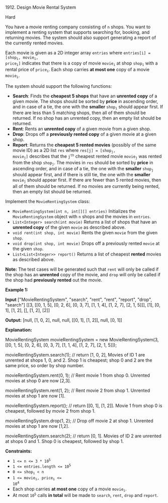 1912\. Design Movie Rental System

Hard

You have a movie renting company consisting of `n` shops. You want to implement a renting system that supports searching for, booking, and returning movies. The system should also support generating a report of the currently rented movies.

Each movie is given as a 2D integer array `entries` where <code>entries[i] = [shop<sub>i</sub>, movie<sub>i</sub>, price<sub>i</sub>]</code> indicates that there is a copy of movie <code>movie<sub>i</sub></code> at shop <code>shop<sub>i</sub></code> with a rental price of <code>price<sub>i</sub></code>. Each shop carries **at most one** copy of a movie <code>movie<sub>i</sub></code>.

The system should support the following functions:

*   **Search**: Finds the **cheapest 5 shops** that have an **unrented copy** of a given movie. The shops should be sorted by **price** in ascending order, and in case of a tie, the one with the **smaller** <code>shop<sub>i</sub></code> should appear first. If there are less than 5 matching shops, then all of them should be returned. If no shop has an unrented copy, then an empty list should be returned.
*   **Rent**: Rents an **unrented copy** of a given movie from a given shop.
*   **Drop**: Drops off a **previously rented copy** of a given movie at a given shop.
*   **Report**: Returns the **cheapest 5 rented movies** (possibly of the same movie ID) as a 2D list `res` where <code>res[j] = [shop<sub>j</sub>, movie<sub>j</sub>]</code> describes that the <code>j<sup>th</sup></code> cheapest rented movie <code>movie<sub>j</sub></code> was rented from the shop <code>shop<sub>j</sub></code>. The movies in `res` should be sorted by **price** in ascending order, and in case of a tie, the one with the **smaller** <code>shop<sub>j</sub></code> should appear first, and if there is still tie, the one with the **smaller** <code>movie<sub>j</sub></code> should appear first. If there are fewer than 5 rented movies, then all of them should be returned. If no movies are currently being rented, then an empty list should be returned.

Implement the `MovieRentingSystem` class:

*   `MovieRentingSystem(int n, int[][] entries)` Initializes the `MovieRentingSystem` object with `n` shops and the movies in `entries`.
*   `List<Integer> search(int movie)` Returns a list of shops that have an **unrented copy** of the given `movie` as described above.
*   `void rent(int shop, int movie)` Rents the given `movie` from the given `shop`.
*   `void drop(int shop, int movie)` Drops off a previously rented `movie` at the given `shop`.
*   `List<List<Integer>> report()` Returns a list of cheapest **rented** movies as described above.

**Note:** The test cases will be generated such that `rent` will only be called if the shop has an **unrented** copy of the movie, and `drop` will only be called if the shop had **previously rented** out the movie.

**Example 1:**

**Input** ["MovieRentingSystem", "search", "rent", "rent", "report", "drop", "search"] [[3, [[0, 1, 5], [0, 2, 6], [0, 3, 7], [1, 1, 4], [1, 2, 7], [2, 1, 5]]], [1], [0, 1], [1, 2], [], [1, 2], [2]]

**Output:** [null, [1, 0, 2], null, null, [[0, 1], [1, 2]], null, [0, 1]]

**Explanation:** 

MovieRentingSystem movieRentingSystem = new MovieRentingSystem(3, [[0, 1, 5], [0, 2, 6], [0, 3, 7], [1, 1, 4], [1, 2, 7], [2, 1, 5]]); 

movieRentingSystem.search(1); // return [1, 0, 2], Movies of ID 1 are unrented at shops 1, 0, and 2. Shop 1 is cheapest; shop 0 and 2 are the same price, so order by shop number. 

movieRentingSystem.rent(0, 1); // Rent movie 1 from shop 0. Unrented movies at shop 0 are now [2,3]. 

movieRentingSystem.rent(1, 2); // Rent movie 2 from shop 1. Unrented movies at shop 1 are now [1]. 

movieRentingSystem.report(); // return [[0, 1], [1, 2]]. Movie 1 from shop 0 is cheapest, followed by movie 2 from shop 1. 

movieRentingSystem.drop(1, 2); // Drop off movie 2 at shop 1. Unrented movies at shop 1 are now [1,2].

movieRentingSystem.search(2); // return [0, 1]. Movies of ID 2 are unrented at shops 0 and 1. Shop 0 is cheapest, followed by shop 1.

**Constraints:**

*   <code>1 <= n <= 3 * 10<sup>5</sup></code>
*   <code>1 <= entries.length <= 10<sup>5</sup></code>
*   <code>0 <= shop<sub>i</sub> < n</code>
*   <code>1 <= movie<sub>i</sub>, price<sub>i</sub> <= 10<sup>4</sup></code>
*   Each shop carries **at most one** copy of a movie <code>movie<sub>i</sub></code>.
*   At most <code>10<sup>5</sup></code> calls **in total** will be made to `search`, `rent`, `drop` and `report`.